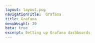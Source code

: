 ```yaml
---
layout: layout.pug
navigationTitle:  Grafana
title: Grafana
menuWeight: 20
beta: true
excerpt: Setting up Grafana dashboards
---
```

